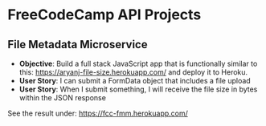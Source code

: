 # FreeCodeCamp API Projects

## File Metadata Microservice

* **Objective**:  Build a full stack JavaScript app that is functionally similar to this: <https://aryanj-file-size.herokuapp.com/> and deploy it to Heroku.
* **User Story**: I can submit a FormData object that includes a file upload
* **User Story**: When I submit something, I will receive the file size in bytes within the JSON response

See the result under: <https://fcc-fmm.herokuapp.com/>
